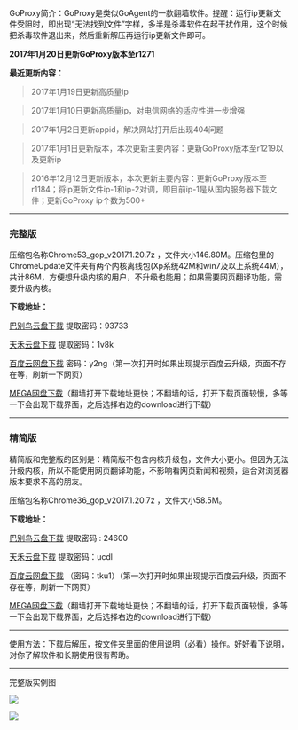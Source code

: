 GoProxy简介：GoProxy是类似GoAgent的一款翻墙软件。提醒：运行ip更新文件受阻时，即出现“无法找到文件”字样，多半是杀毒软件在起干扰作用，这个时候把杀毒软件退出来，然后重新解压再运行ip更新文件即可。

**2017年1月20日更新GoProxy版本至r1271**

**最近更新内容：**

> 2017年1月19日更新高质量ip

> 2017年1月10日更新高质量ip，对电信网络的适应性进一步增强

> 2017年1月2日更新appid，解决网站打开后出现404问题

> 2017年1月1日更新版本，本次更新主要内容：更新GoProxy版本至r1219以及更新ip

> 2016年12月12日更新版本，本次更新主要内容：更新GoProxy版本至r1184；将ip更新文件ip-1和ip-2对调，即目前ip-1是从国内服务器下载文件；更新GoProxy ip个数为500+

***

### 完整版

压缩包名称Chrome53_gop_v2017.1.20.7z ，文件大小146.80M。压缩包里的ChromeUpdate文件夹有两个内核离线包(Xp系统42M和win7及以上系统44M），共计86M，方便想升级内核的用户，不升级也能用；如果需要网页翻译功能，需要升级内核。

**下载地址：**

[巴别鸟云盘下载](http://www.babel.cc/share.do?s=7458690227196740) 提取密码：93733

[天禾云盘下载](http://demo.flyui.net/s.aspx/BS0AHT) 提取密码：1v8k

[百度云网盘下载](http://pan.baidu.com/s/1b0plRC) 密码：y2ng（第一次打开时如果出现提示百度云升级，页面不存在等，刷新一下网页）

[MEGA网盘下载](https://mega.nz/#!R9xhwKwD!mXUIfYiwPTRHtlBkvo-sAnDTTqg7z0H5LRlDAFTZJ0Q)（翻墙打开下载地址更快；不翻墙的话，打开下载页面较慢，多等一下会出现下载界面，之后选择右边的download进行下载）

***
### 精简版

精简版和完整版的区别是：精简版不包含内核升级包，文件大小更小。但因为无法升级内核，所以不能使用网页翻译功能，不影响看网页新闻和视频，适合对浏览器版本要求不高的朋友。

压缩包名称Chrome36_gop_v2017.1.20.7z ，文件大小58.5M。

**下载地址：**

[巴别鸟云盘下载](http://www.babel.cc/share.do?s=7976026559299663) 提取密码 : 24600

[天禾云盘下载](http://demo.flyui.net/s.aspx/BS0CG2) 提取密码：ucdl

[百度云网盘下载](http://pan.baidu.com/s/1slGVSxn) （密码：tku1）（第一次打开时如果出现提示百度云升级，页面不存在等，刷新一下网页）

[MEGA网盘下载](https://mega.nz/#!gsozFYQI!2gCc3NLRftn_PqLuDd_gqiBNg683Hd93J5WVpaGQ8QM)（翻墙打开下载地址更快；不翻墙的话，打开下载页面较慢，多等一下会出现下载界面，之后选择右边的download进行下载）


***

使用方法：下载后解压，按文件夹里面的使用说明（必看）操作。好好看下说明，对你了解软件和长期使用很有帮助。

***
完整版实例图

![](https://raw.githubusercontent.com/Alvin9999/pac2/master/goagent综合版使用1.png)

![](https://raw.githubusercontent.com/Alvin9999/pac2/master/GOP1.png)